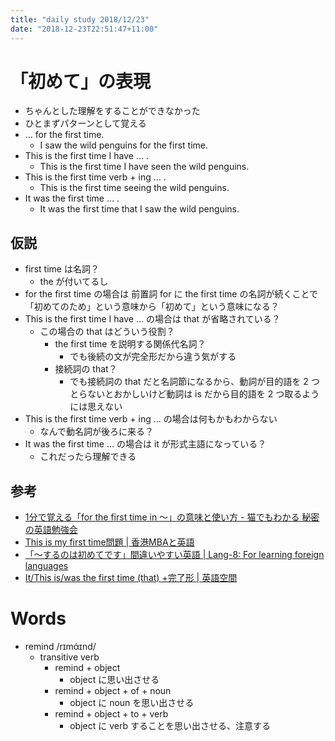 ```yaml
---
title: "daily study 2018/12/23"
date: "2018-12-23T22:51:47+11:00"
---
```


# 「初めて」の表現

- ちゃんとした理解をすることができなかった
- ひとまずパターンとして覚える
- … for the first time.
    - I saw the wild penguins for the first time.
- This is the first time I have … .
    - This is the first time I have seen the wild penguins.
- This is the first time verb + ing … .
    - This is the first time seeing the wild penguins.
- It was the first time … .
    - It was the first time that I saw the wild penguins.

## 仮説

- first time は名詞？
    - the が付いてるし
- for the first time の場合は 前置詞 for に the first time の名詞が続くことで「初めてのため」という意味から「初めて」という意味になる？
- This is the first time I have … の場合は that が省略されている？
    - この場合の that はどういう役割？
        - the first time を説明する関係代名詞？
            - でも後続の文が完全形だから違う気がする
        - 接続詞の that？
            - でも接続詞の that だと名詞節になるから、動詞が目的語を 2 つとらないとおかしいけど動詞は is だから目的語を 2 つ取るようには思えない
- This is the first time verb + ing … の場合は何もかもわからない
    - なんで動名詞が後ろに来る？
- It was the first time … の場合は it が形式主語になっている？
    - これだったら理解できる

## 参考

- [1分で覚える「for the first time in 〜」の意味と使い方 - 猫でもわかる 秘密の英語勉強会](http://eigo-benkyo-kai.hatenadiary.jp/entry/2018/11/20/113000)
- [This is my first time問題 | 香港MBAと英語](https://st0605.wordpress.com/2017/05/27/this-is-my-first-time/)
- [「〜するのは初めてです」間違いやすい英語 | Lang-8: For learning foreign languages](http://lang-8.com/606701/journals/186317596924577437380950640786875909166)
- [It/This is/was the first time (that) +完了形 | 英語空間](http://eigo.space/archives/1561)

# Words

- remind /rɪmάɪnd/
    - transitive verb
        - remind + object
            - object に思い出させる
        - remind + object + of + noun
            - object に noun を思い出させる
        - remind + object + to + verb
            - object に verb することを思い出させる、注意する
